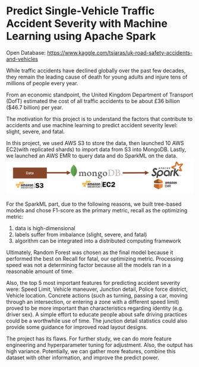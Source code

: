 # Predict Single-Vehicle Traffic Accident Severity with Machine Learning using Apache Spark

Open Database: 
https://www.kaggle.com/tsiaras/uk-road-safety-accidents-and-vehicles

While traffic accidents have declined globally over the past few decades, they
remain the leading cause of death for young adults and injure tens of millions of people
every year. 

From an economic standpoint, the United Kingdom Department of Transport (DofT) estimated the cost of all traffic accidents to be about £36 billion ($46.7 billion) per year.

The motivation for this project is to understand the factors that contribute to accidents and use machine learning to predict accident severity level: slight, severe, and fatal. 

In this project, we used AWS S3 to store the data, then launched 10 AWS EC2(with replicated shards) to import data from S3 into MongoDB. 
Lastly, we launched an AWS EMR to query data and do SparkML on the data.
![Alt text](/overview.jpg?raw=true "Optional Title")


For the SparkML part, due to the following reasons, we built tree-based models and chose F1-score as the primary metric, recall
as the optimizing metric:

1) data is high-dimensional 
2) labels suffer from imbalance (slight, severe, and fatal)
3) algorithm can be integrated into a distributed computing framework

Ultimately, Random Forest was chosen as the final model because it performed the best on Recall for fatal, our optimizing metric. 
Processing speed was not a determining factor because all the models ran in a reasonable amount of time.

Also, the top 5 most important features for predicting accident severity were: Speed Limit, Vehicle maneuver, Junction detail, Police force district, 
Vehicle location. Concrete actions (such as turning, passing a car, moving through an
intersection, or entering a zone with a different speed limit) proved to be more important
than characteristics regarding identity (e.g. driver sex). A simple effort to educate people
about safe driving practices could be a worthwhile use of time. The junction detail
statistics could also provide some guidance for improved road layout designs.

The project has its flaws. For further study, we can do more feature engineering and hyperparameter tuning for adjustment. Also,
the output has high variance. Potentially, we can gather more features, combine this dataset with other information, and improve the predict power.

